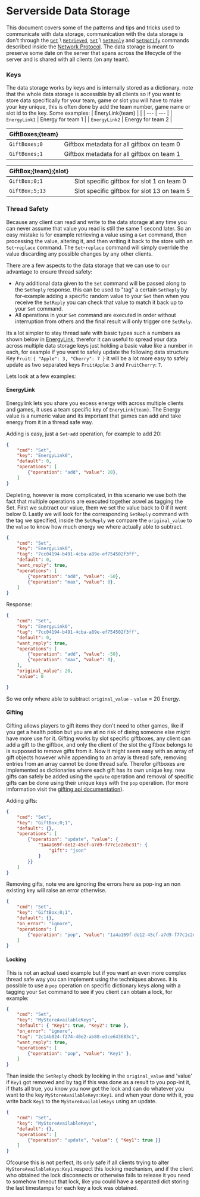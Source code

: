 # Serverside Data Storage

This document covers some of the patterns and tips and tricks used to communicate with data storage, communication with the data storage is don't through the [`Get`](network%20protocol.md#Get) \ [`Retrieved`](network%20protocol.md#Retrieved), [`Set`](network%20protocol.md#Set) \ [`SetReply`](network%20protocol.md#SetReply) and [`SetNotify`](network%20protocol.md#SetNotify) commands described inside the [Network Protocol](network%20protocol.md). The data storage is meant to preserve some date on the server that spans across the lifecycle of the server and is shared with all clients (on any team). 

### Keys
The data storage works by keys and is internally stored as a dictionary. note that the whole data storage is accessible by all clients so if you want to store data specifically for your team, game or slot you will have to make your key unique, this is often done by add the team number, game name or slot id to the key. Some examples:
| EneryLink{team} |                   |
| ---             | ---               |
| `EnergyLink1`   | Energy for team 1 |
| `EnergyLink2`   | Energy for team 2 |

| GiftBoxes;{team} |                                            |
| ---              | ---                                        |
| `GiftBoxes;0`    | Giftbox metadata for all giftbox on team 0 |
| `GiftBoxes;1`    | Giftbox metadata for all giftbox on team 1 |

| GiftBox;{team};{slot} |                                             |
| ---                   | ---                                         |
| `GiftBox;0;1`         | Slot specific giftbox for slot 1 on team 0  |
| `GiftBox;5;13`        | Slot specific giftbox for slot 13 on team 5 |

### Thread Safety
Because any client can read and write to the data storage at any time you can never assume that value you read is still the same 1 second later. So an 
easy mistake is for example retrieving a value using a `Get` command, then processing the value, altering it, and then writing it back to the store with an `Set`-`replace` command. The `Set`-`replace` command will simply override the value discarding any possible changes by any other clients.

There are a few aspects to the data storage that we can use to our advantage to ensure thread safety:
* Any additional data given to the `Set` command will be passed along to the `SetReply` response. this can be used to "tag" a certain `SetReply` by for-example adding a specific random value to your `Set` then when you receive the `SetReply` you can check that value to match it back up to your `Set` command. 
* All operations in your `Set` command are executed in order without interruption from others and the final result will only trigger one `SetRely`.

Its a lot simpler to stay thread safe with basic types such a numbers as shown below in [EnergyLink](#EnergyLink), therefor it can useful to spread your data across multiple data storage keys just holding a basic value like a number in each, for example if you want to safely update the following data structure 
Key `Fruit`: `{ "Apple": 3, "Cherry": 7 }` it will be a lot more easy to safely update as two separated keys `FruitApple`: `3` and `FruitCherry`: `7`.

Lets look at a few examples:

#### EnergyLink
Energylink lets you share you excess energy with across multiple clients and games, it uses a team specific key of `EneryLink{team}`. The Energy value is a numeric value and its important that games can add and take energy from it in a thread safe way.

Adding is easy, just a `Set`-`add` operation, for example to add 20:
```json
{
    "cmd": "Set",
    "key": "EnergyLink0",
    "default": 0,
    "operations": [
        {"operation": "add", "value": 20},
    ]
}
```
Depleting, however is more complicated, in this scenario we use both the fact that multiple operations are executed together aswel as tagging the Set.
First we subtract our value, them we set the value back to 0 if it went below 0. Lastly we will look for the corresponding `SetReply` command with the tag we specified, inside the `SetReply` we compare the `original_value` to the `value` to know how much energy we where actually able to subtract.
```json
{
    "cmd": "Set",
    "key": "EnergyLink0",
    "tag": "7cc04194-b491-4cba-a89e-ef754502f3ff",
    "default": 0,
    "want_reply": true,
    "operations": [
        {"operation": "add", "value": -50},
        {"operation": "max", "value": 0},
    ]
}
```
Response:
```json
{
    "cmd": "Set",
    "key": "EnergyLink0",
    "tag": "7cc04194-b491-4cba-a89e-ef754502f3ff",
    "default": 0,
    "want_reply": true,
    "operations": [
        {"operation": "add", "value": -50},
        {"operation": "max", "value": 0},
    ],
    "original_value": 20,
    "value": 0

}
```
So we only where able to subtract `original_value` - `value` = 20 Energy.

#### Gifting
Gifting allows players to gift items they don't need to other games, like if you get a health potion but you are at no risk of dieing someone else might have more use for it. Gifting works by slot specific giftboxes, any client can add a gift to the giftbox, and only the client of the slot the giftbox belongs to is supposed to remove gifts from it. Now it might seem easy with an array of gift objects however while appending to an array is thread safe, removing entries from an array cannot be done thread safe. Therefor giftboxes are implemented as dictionaries where each gift has its own unique key. new gifts can safely be added using the `update` operation and removal of specific gifts can be done using their unique keys with the `pop` operation. (for more imformation visit the [gifting api documentation](https://github.com/agilbert1412/Archipelago.Gifting.Net/blob/main/Documentation/Gifting%20API.md)).

Adding gifts:
```json
{
    "cmd": "Set",
    "key": "GiftBox;0;1",
    "default": {},
    "operations": [
        {"operation": "update", "value": {
            "1a4a169f-de12-45cf-a7d9-f77c1c2ebc31": {
                "gift": "json"
            }
        }}
    ]
}
```
Removing gifts, note we are ignoring the errors here as pop-ing an non existing key will raise an error otherwise.
```json
{
    "cmd": "Set",
    "key": "GiftBox;0;1",
    "default": {},
    "on_error": "ignore",
    "operations": [
        {"operation": "pop", "value": "1a4a169f-de12-45cf-a7d9-f77c1c2ebc31" },
    ]
}
```

#### Locking
This is not an actual used example but if you want an even more complex thread safe way you can implement using the techniques aboves. it is possible to use a `pop` operation on specific dictionary keys along with a tagging your `Set` command to see if you client can obtain a lock, for example:
```json
{
    "cmd": "Set",
    "key": "MyStoreAvailableKeys",
    "default": { "Key1": true, "Key2": true },
    "on_error": "ignore",
    "tag": "2c14b824-f274-40e2-ab88-e3ce643683c1",
    "want_reply": true,
    "operations": [
        {"operation": "pop", "value": "Key1" },
    ]
}
```
Than inside the `SetReply` check by looking in the `original_value` and 'value' if `Key1` got removed and by tag if this was done as a result to you pop-int it, if thats all true, you know you now got the lock and can do whatever you want to the key `MyStoreAvailableKeys:Key1`. and when your done with it, you write back `Key1` to the `MyStoreAvailableKeys` using an update.
```json
{
    "cmd": "Set",
    "key": "MyStoreAvailableKeys",
    "default": {},
    "operations": [
        {"operation": "update", "value": { "Key1": true }}
    ]
}
```
Ofcourse this is not perfect, its only safe if all clients trying to alter `MyStoreAvailableKeys:Key1` respect this locking mechanism, and if the client who obtained the lock disconnects or otherwise fails to release it you need to somehow timeout that lock, like you could have a separated dict storing the last timestamps for each key a lock was obtained.
